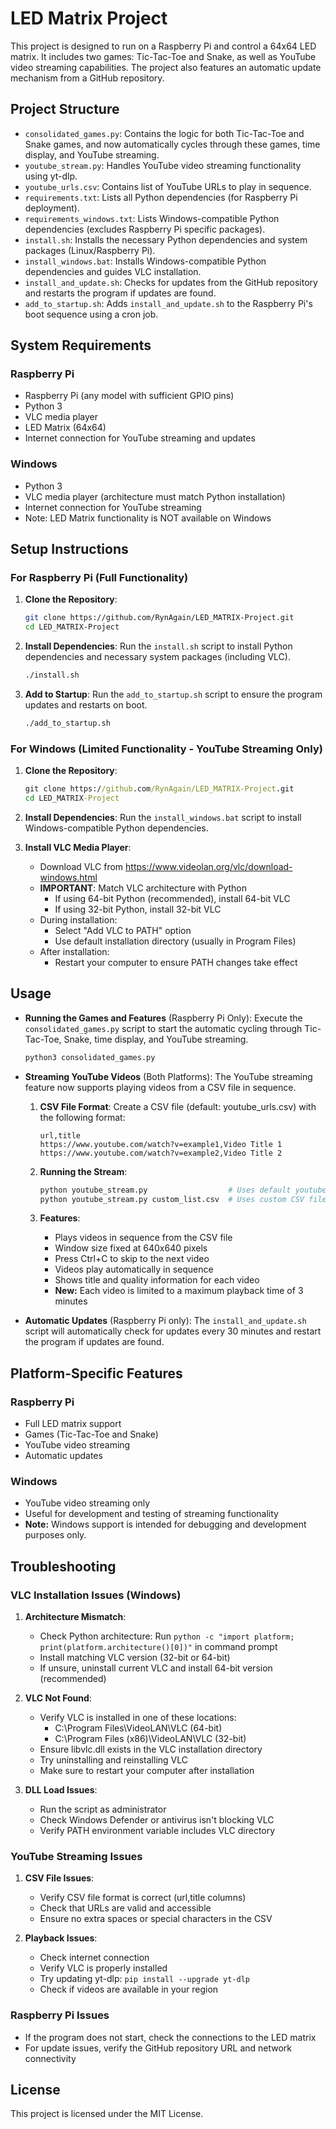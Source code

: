 # LED Matrix Project

This project is designed to run on a Raspberry Pi and control a 64x64 LED matrix. It includes two games: Tic-Tac-Toe and Snake, as well as YouTube video streaming capabilities. The project also features an automatic update mechanism from a GitHub repository.

## Project Structure

- `consolidated_games.py`: Contains the logic for both Tic-Tac-Toe and Snake games, and now automatically cycles through these games, time display, and YouTube streaming.
- `youtube_stream.py`: Handles YouTube video streaming functionality using yt-dlp.
- `youtube_urls.csv`: Contains list of YouTube URLs to play in sequence.
- `requirements.txt`: Lists all Python dependencies (for Raspberry Pi deployment).
- `requirements_windows.txt`: Lists Windows-compatible Python dependencies (excludes Raspberry Pi specific packages).
- `install.sh`: Installs the necessary Python dependencies and system packages (Linux/Raspberry Pi).
- `install_windows.bat`: Installs Windows-compatible Python dependencies and guides VLC installation.
- `install_and_update.sh`: Checks for updates from the GitHub repository and restarts the program if updates are found.
- `add_to_startup.sh`: Adds `install_and_update.sh` to the Raspberry Pi's boot sequence using a cron job.

## System Requirements

### Raspberry Pi
- Raspberry Pi (any model with sufficient GPIO pins)
- Python 3
- VLC media player
- LED Matrix (64x64)
- Internet connection for YouTube streaming and updates

### Windows
- Python 3
- VLC media player (architecture must match Python installation)
- Internet connection for YouTube streaming
- Note: LED Matrix functionality is NOT available on Windows

## Setup Instructions

### For Raspberry Pi (Full Functionality)

1. **Clone the Repository**:
   ```bash
   git clone https://github.com/RynAgain/LED_MATRIX-Project.git
   cd LED_MATRIX-Project
   ```

2. **Install Dependencies**:
   Run the `install.sh` script to install Python dependencies and necessary system packages (including VLC).
   ```bash
   ./install.sh
   ```

3. **Add to Startup**:
   Run the `add_to_startup.sh` script to ensure the program updates and restarts on boot.
   ```bash
   ./add_to_startup.sh
   ```

### For Windows (Limited Functionality - YouTube Streaming Only)

1. **Clone the Repository**:
   ```cmd
   git clone https://github.com/RynAgain/LED_MATRIX-Project.git
   cd LED_MATRIX-Project
   ```

2. **Install Dependencies**:
   Run the `install_windows.bat` script to install Windows-compatible Python dependencies.

3. **Install VLC Media Player**:
   - Download VLC from https://www.videolan.org/vlc/download-windows.html
   - **IMPORTANT**: Match VLC architecture with Python
     - If using 64-bit Python (recommended), install 64-bit VLC
     - If using 32-bit Python, install 32-bit VLC
   - During installation:
     - Select "Add VLC to PATH" option
     - Use default installation directory (usually in Program Files)
   - After installation:
     - Restart your computer to ensure PATH changes take effect

## Usage

- **Running the Games and Features** (Raspberry Pi Only):
  Execute the `consolidated_games.py` script to start the automatic cycling through Tic-Tac-Toe, Snake, time display, and YouTube streaming.
  ```bash
  python3 consolidated_games.py
  ```

- **Streaming YouTube Videos** (Both Platforms):
  The YouTube streaming feature now supports playing videos from a CSV file in sequence.

  1. **CSV File Format**:
     Create a CSV file (default: youtube_urls.csv) with the following format:
     ```csv
     url,title
     https://www.youtube.com/watch?v=example1,Video Title 1
     https://www.youtube.com/watch?v=example2,Video Title 2
     ```

  2. **Running the Stream**:
     ```bash
     python youtube_stream.py                  # Uses default youtube_urls.csv
     python youtube_stream.py custom_list.csv  # Uses custom CSV file
     ```

  3. **Features**:
     - Plays videos in sequence from the CSV file
     - Window size fixed at 640x640 pixels
     - Press Ctrl+C to skip to the next video
     - Videos play automatically in sequence
     - Shows title and quality information for each video
     - **New:** Each video is limited to a maximum playback time of 3 minutes

- **Automatic Updates** (Raspberry Pi only):
  The `install_and_update.sh` script will automatically check for updates every 30 minutes and restart the program if updates are found.

## Platform-Specific Features

### Raspberry Pi
- Full LED matrix support
- Games (Tic-Tac-Toe and Snake)
- YouTube video streaming
- Automatic updates

### Windows
- YouTube video streaming only
- Useful for development and testing of streaming functionality
- **Note:** Windows support is intended for debugging and development purposes only.

## Troubleshooting

### VLC Installation Issues (Windows)
1. **Architecture Mismatch**:
   - Check Python architecture: Run `python -c "import platform; print(platform.architecture()[0])"` in command prompt
   - Install matching VLC version (32-bit or 64-bit)
   - If unsure, uninstall current VLC and install 64-bit version (recommended)

2. **VLC Not Found**:
   - Verify VLC is installed in one of these locations:
     - C:\Program Files\VideoLAN\VLC (64-bit)
     - C:\Program Files (x86)\VideoLAN\VLC (32-bit)
   - Ensure libvlc.dll exists in the VLC installation directory
   - Try uninstalling and reinstalling VLC
   - Make sure to restart your computer after installation

3. **DLL Load Issues**:
   - Run the script as administrator
   - Check Windows Defender or antivirus isn't blocking VLC
   - Verify PATH environment variable includes VLC directory

### YouTube Streaming Issues
1. **CSV File Issues**:
   - Verify CSV file format is correct (url,title columns)
   - Check that URLs are valid and accessible
   - Ensure no extra spaces or special characters in the CSV

2. **Playback Issues**:
   - Check internet connection
   - Verify VLC is properly installed
   - Try updating yt-dlp: `pip install --upgrade yt-dlp`
   - Check if videos are available in your region

### Raspberry Pi Issues
- If the program does not start, check the connections to the LED matrix
- For update issues, verify the GitHub repository URL and network connectivity

## License

This project is licensed under the MIT License.
